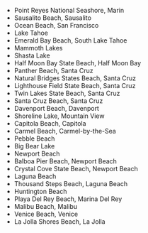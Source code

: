 * Point Reyes National Seashore, Marin
* Sausalito Beach, Sausalito
* Ocean Beach, San Francisco
* Lake Tahoe
* Emerald Bay Beach, South Lake Tahoe
* Mammoth Lakes
* Shasta Lake
* Half Moon Bay State Beach, Half Moon Bay
* Panther Beach, Santa Cruz
* Natural Bridges States Beach, Santa Cruz
* Lighthouse Field State Beach, Santa Cruz 
* Twin Lakes State Beach, Santa Cruz
* Santa Cruz Beach, Santa Cruz
* Davenport Beach, Davenport
* Shoreline Lake, Mountain View
* Capitola Beach, Capitola
* Carmel Beach, Carmel-by-the-Sea
* Pebble Beach
* Big Bear Lake
* Newport Beach
* Balboa Pier Beach, Newport Beach
* Crystal Cove State Beach, Newport Beach
* Laguna Beach
* Thousand Steps Beach, Laguna Beach
* Huntington Beach
* Playa Del Rey Beach, Marina Del Rey
* Malibu Beach, Malibu
* Venice Beach, Venice
* La Jolla Shores Beach, La Jolla
